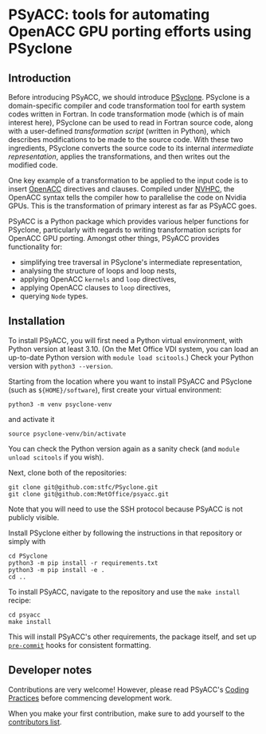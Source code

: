 # PSyACC: tools for automating OpenACC GPU porting efforts using PSyclone

## Introduction

Before introducing PSyACC, we should introduce
[PSyclone](https://github.com/stfc/PSyclone). PSyclone is a domain-specific compiler and
code transformation tool for earth system codes written in Fortran. In code
transformation mode (which is of main interest here), PSyclone can be used to read in
Fortran source code, along with a user-defined *transformation script* (written in
Python), which describes modifications to be made to the source code. With these two
ingredients, PSyclone converts the source code to its internal *intermediate
representation*, applies the transformations, and then writes out the modified code.

One key example of a transformation to be applied to the input code is to insert
[OpenACC](https://www.openacc.org) directives and clauses. Compiled under
[NVHPC](https://developer.nvidia.com/hpc-sdk), the OpenACC syntax tells the compiler how
to parallelise the code on Nvidia GPUs. This is the transformation of primary interest
as far as PSyACC goes.

PSyACC is a Python package which provides various helper functions for PSyclone,
particularly with regards to writing transformation scripts for OpenACC GPU porting.
Amongst other things, PSyACC provides functionality for:
 * simplifying tree traversal in PSyclone's intermediate representation,
 * analysing the structure of loops and loop nests,
 * applying OpenACC `kernels` and `loop` directives,
 * applying OpenACC clauses to `loop` directives,
 * querying `Node` types.

## Installation

To install PSyACC, you will first need a Python virtual environment, with Python version
at least 3.10. (On the Met Office VDI system, you can load an up-to-date Python version
with `module load scitools`.) Check your Python version with `python3 --version`.

Starting from the location where you want to install PSyACC and PSyclone (such as
`${HOME}/software`), first create your virtual environment:
```
python3 -m venv psyclone-venv
```
and activate it
```
source psyclone-venv/bin/activate
```
You can check the Python version again as a sanity check (and `module unload scitools`
if you wish).

Next, clone both of the repositories:
```
git clone git@github.com:stfc/PSyclone.git
git clone git@github.com:MetOffice/psyacc.git
```
Note that you will need to use the SSH protocol because PSyACC is not publicly visible.

Install PSyclone either by following the instructions in that repository or simply with
```
cd PSyclone
python3 -m pip install -r requirements.txt
python3 -m pip install -e .
cd ..
```

To install PSyACC, navigate to the repository and use the `make install` recipe:
```
cd psyacc
make install
```
This will install PSyACC's other requirements, the package itself, and set up
[`pre-commit`](https://pre-commit.com) hooks for consistent formatting.

## Developer notes

Contributions are very welcome! However, please read PSyACC's
[Coding Practices](./wiki/Coding-practices) before commencing development work.

When you make your first contribution, make sure to add yourself to the
[contributors list](./CONTRIBUTORS.md).
